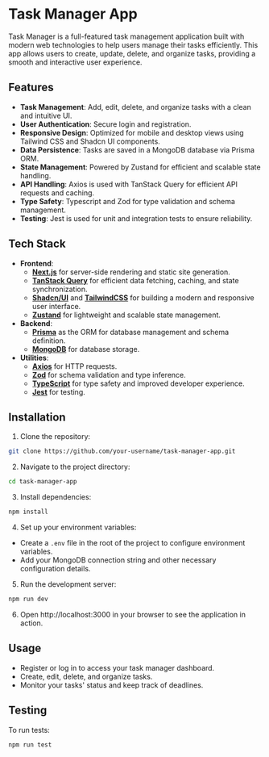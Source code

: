 # Task Manager App

Task Manager is a full-featured task management application built with modern web technologies to help users manage their tasks efficiently. This app allows users to create, update, delete, and organize tasks, providing a smooth and interactive user experience.

## Features

- **Task Management**: Add, edit, delete, and organize tasks with a clean and intuitive UI.
- **User Authentication**: Secure login and registration.
- **Responsive Design**: Optimized for mobile and desktop views using Tailwind CSS and Shadcn UI components.
- **Data Persistence**: Tasks are saved in a MongoDB database via Prisma ORM.
- **State Management**: Powered by Zustand for efficient and scalable state handling.
- **API Handling**: Axios is used with TanStack Query for efficient API requests and caching.
- **Type Safety**: Typescript and Zod for type validation and schema management.
- **Testing**: Jest is used for unit and integration tests to ensure reliability.

## Tech Stack

- **Frontend**:
    - **[Next.js](https://nextjs.org/)** for server-side rendering and static site generation.
    - **[TanStack Query](https://tanstack.com/query/latest)** for efficient data fetching, caching, and state synchronization.
    - **[Shadcn/UI](https://shadcn.dev)** and **[TailwindCSS](https://tailwindcss.com/)** for building a modern and responsive user interface.
    - **[Zustand](https://zustand-demo.pmnd.rs/)** for lightweight and scalable state management.
- **Backend**:
    - **[Prisma](https://www.prisma.io/)** as the ORM for database management and schema definition.
    - **[MongoDB](https://www.mongodb.com/)** for database storage.
- **Utilities**:
    - **[Axios](https://axios-http.com/)** for HTTP requests.
    - **[Zod](https://zod.dev/)** for schema validation and type inference.
    - **[TypeScript](https://www.typescriptlang.org/)** for type safety and improved developer experience.
    - **[Jest](https://jestjs.io/)** for testing.

## Installation

1. Clone the repository:
```bash
git clone https://github.com/your-username/task-manager-app.git
```
2. Navigate to the project directory:
```bash
cd task-manager-app
```
3. Install dependencies:
```bash
npm install
```
4. Set up your environment variables:
- Create a `.env` file in the root of the project to configure environment variables.
- Add your MongoDB connection string and other necessary configuration details.
5. Run the development server:
```bash
npm run dev
```
6. Open http://localhost:3000 in your browser to see the application in action.

## Usage

- Register or log in to access your task manager dashboard.
- Create, edit, delete, and organize tasks.
- Monitor your tasks' status and keep track of deadlines.

## Testing

To run tests:

```bash
npm run test
```